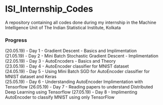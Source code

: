 # ISI_Internship_Codes
A repository containing all codes done during my internship in the Machine Intelligence Unit of The Indian Statistical Institute, Kolkata

### Progress  
(20.05.19) - Day 1 - Gradient Descent - Basics and Implimentation <br />
(21.05.19) - Day 2 - Mini Batch Stochastic Gradient Descent - Implimentation <br />
(22.05.19) - Day 3 - AutoEncoders - Basics and Theory <br />
(23.05.19) - Day 4 - AutoEncoder classifier for MNIST dataset <br />
(24.05.19) - Day 5 - Using Mini Batch SGD for AutoEncoder classifier for MNIST dataset and Keras <br />
(25.05.19) - Day 6 - Understanding AutoEncoder Implimentation with Tensorflow
(26.05.19) - Day 7 - Reading papers to understand Distributed Deep Learning using Tensorflow
(27.05.19) - Day 8 - Implimenting AutoEncoder to classify MNIST using only TensorFlow
